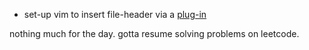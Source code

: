 - set-up vim to insert file-header via a [plug-in](https://github.com/alpertuna/vim-header)

nothing much for the day. gotta resume solving problems on leetcode.
